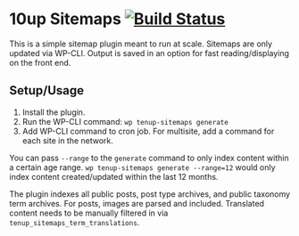 # 10up Sitemaps [![Build Status](https://travis-ci.org/10up/10up-sitemaps.svg?branch=master)](https://travis-ci.org/10up/10up-sitemaps)

This is a simple sitemap plugin meant to run at scale. Sitemaps are only updated via WP-CLI. Output is saved in an option for fast reading/displaying on the front end.

## Setup/Usage

1. Install the plugin.
2. Run the WP-CLI command: `wp tenup-sitemaps generate`
3. Add WP-CLI command to cron job. For multisite, add a command for each site in the network.

You can pass `--range` to the `generate` command to only index content within a certain age range. `wp tenup-sitemaps generate --range=12` would only index content created/updated within the last 12 months.

The plugin indexes all public posts, post type archives, and public taxonomy term archives. For posts, images are parsed and included. Translated content needs to be manually filtered in via `tenup_sitemaps_term_translations`.

